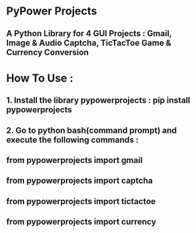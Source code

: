 # PyPower Projects
## A Python Library for 4 GUI Projects : Gmail, Image & Audio Captcha, TicTacToe Game & Currency Conversion
# How To Use :
## 1. Install the library pypowerprojects : pip install pypowerprojects
## 2. Go to python bash(command prompt) and execute the following commands :
## from pypowerprojects import gmail
## from pypowerprojects import captcha
## from pypowerprojects import tictactoe
## from pypowerprojects import currency

